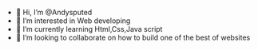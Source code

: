 - 👋 Hi, I’m @Andysputed
- 👀 I’m interested in Web developing
- 🌱 I’m currently learning Html,Css,Java script 
- 💞️ I’m looking to collaborate on how to build one of the best of websites 
  

<!---
Andysputed/Andysputed is a ✨ special ✨ repository because its `README.md` (this file) appears on your GitHub profile.
You can click the Preview link to take a look at your changes.
--->

